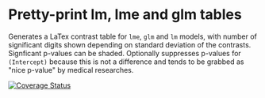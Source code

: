 # Pretty-print lm, lme and glm tables

Generates a LaTex contrast table for `lme`, `glm` and `lm` models, with number of significant digits shown depending on standard deviation of the contrasts. Signficant p-values can be shaded. Optionally suppresses p-values for `(Intercept)` because this is not a difference and tends to be grabbed as "nice p-value" by medical researches.

[![Coverage Status](https://coveralls.io/repos/dmenne/dlatex/badge.svg?branch=master&service=github)](https://coveralls.io/github/dmenne/dlatex?branch=master)
